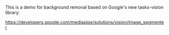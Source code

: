 This is a demo for background removal based on Google's new tasks-vision library:

https://developers.google.com/mediapipe/solutions/vision/image_segmenter
